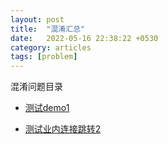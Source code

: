 ```yaml
---
layout: post
title:  "混淆汇总"
date:   2022-05-16 22:38:22 +0530
category: articles
tags: [problem]
---
```

混淆问题目录

* [测试demo1](https://foty.github.io/articles/2022/04/28/demo.html)

* [测试业内连接跳转2](https://foty.github.io/articles/2022/05/16/EditAutoFormat.html)
